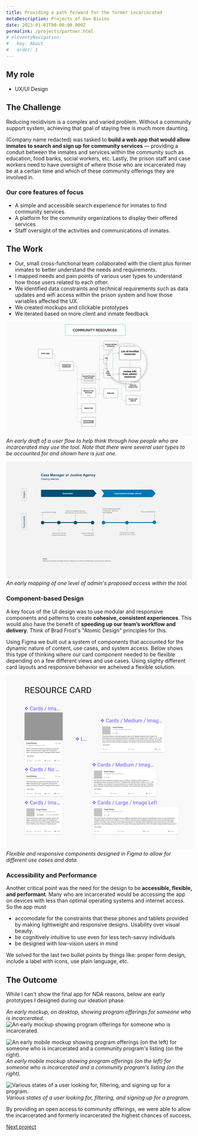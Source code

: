 ```yaml
---
title: Providing a path forward for the former incarcerated
metaDescription: Projects of Dan Bivins
date: 2023-01-01T00:00:00.000Z
permalink: /projects/partner.html
# eleventyNavigation:
#   key: About
#   order: 1
---
```




## My role
- UX/UI Design

## The Challenge

Reducing recidivism is a complex and varied problem. Without a community support system, achieving that goal of staying free is much more daunting.

(Company name redacted) was tasked to **build a web app that would allow inmates to search and sign up for community services** &mdash; providing a conduit between the inmates and services within the community such as education, food banks, social workers, etc. Lastly, the prison staff and case workers need to have oversight of where those who are incarcerated may be at a certain time and which of these community offerings they are involved in. 

### Our core features of focus
- A simple and accessible search experience for inmates to find community services.
- A platform for the community organizations to display their offered services
- Staff oversight of the activities and communications of inmates.

## The Work
- Our, small cross-functional team collaborated with the client plus former inmates to better understand the needs and requirements. 
- I mapped needs and pain points of various user types to understand how those users related to each other.
- We identified data constraints and technical requirements such as data updates and wifi access within the prison system and how those variables affected the UX.
- We created mockups and clickable prototypes
- We iterated based on more client and inmate feedback

![A rough draft of a user flow to help think through how people who are incarcerated may use the tool.](/static/img/cc_roles.png)
*An early draft of a user flow to help think through how people who are incarcerated may use the tool. Note that there were several user types to be accounted for and shown here is just one.*

![An early mapping of one level of admin's purpose and action within the tool.](/static/img/sec0.jpg)
*An early mapping of one level of admin's proposed access within the tool.*

### Component-based Design
A key focus of the UI design was to use modular and responsive components and patterns to create **cohesive, consistent experiences**. This would also have the benefit of **speeding up our team’s workflow and delivery**. Think of Brad Frost's "Atomic Design" principles for this.

Using Figma we built out a system of components that accounted for the dynamic nature of content, use cases, and system access. Below shows this type of thinking where our card component needed to be flexible depending on a few different views and use cases. Using slighty different card layouts and responsive behavior we acheived a flexible solution. 

![Components in Figma for our consistent and modular experience.](/static/img/sec1-crop.png)
*Flexible and responsive components designed in Figma to allow for different use cases and data.*

### Accessibility and Performance
Another critical point was the need for the design to be **accessible, flexible, and performant**. Many who are incarcerated would be accessing the app on devices with less than optimal operating systems and internet access. So the app must 
- accomodate for the constraints that these phones and tablets provided by making lightweight and responsive designs. Usability over visual beauty.
- be cognitively intuitive to use even for less tech-savvy individuals
- be designed with low-vision users in mind

We solved for the last two bullet points by things like: proper form design, include a label with icons, use plain language, etc. 

## The Outcome
While I can't show the final app for NDA reasons, below are early prototypes I designed during our ideation phase. 

*An early mockup, on desktop, showing program offerings for someone who is incarcerated.*
![An early mockup showing program offerings for someone who is incarcerated.](/static/img/program-detail.png)

![An early mobile mockup showing program offerings (on the left) for someone who is incarcerated and a community program's listing (on the right).](/static/img/cc-mobile.jpg)
*An early mobile mockup showing program offerings (on the left) for someone who is incarcerated and a community program's listing (on the right).*

![Various states of a user looking for, filtering, and signing up for a program.](/static/img/sec8.jpg)
*Various states of a user looking for, filtering, and signing up for a program.*

By providing an open access to community offerings, we were able to allow the incarcerated and formerly incarcerated the highest chances of success. 


[Next project](/projects/mgov)